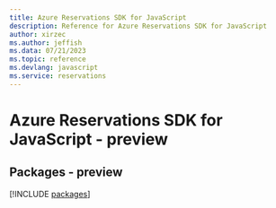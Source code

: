 ```yaml
---
title: Azure Reservations SDK for JavaScript
description: Reference for Azure Reservations SDK for JavaScript
author: xirzec
ms.author: jeffish
ms.data: 07/21/2023
ms.topic: reference
ms.devlang: javascript
ms.service: reservations
---
```

# Azure Reservations SDK for JavaScript - preview
## Packages - preview
[!INCLUDE [packages](reservations-index.md)]